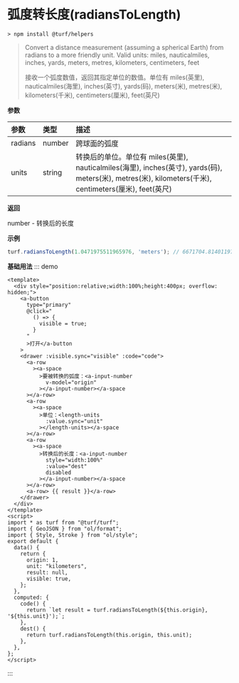 # 弧度转长度(radiansToLength)

```
> npm install @turf/helpers
```

> Convert a distance measurement (assuming a spherical Earth) from radians to a more friendly unit. Valid units: miles, nauticalmiles, inches, yards, meters, metres, kilometers, centimeters, feet
>
> 接收一个弧度数值，返回其指定单位的数值。单位有 miles(英里), nauticalmiles(海里), inches(英寸), yards(码), meters(米), metres(米), kilometers(千米), centimeters(厘米), feet(英尺)

**参数**

| 参数    | 类型   | 描述                                                         |
| :------ | :----- | :----------------------------------------------------------- |
| radians | number | 跨球面的弧度                                                 |
| units   | string | 转换后的单位。单位有 miles(英里), nauticalmiles(海里), inches(英寸), yards(码), meters(米), metres(米), kilometers(千米), centimeters(厘米), feet(英尺) |

**返回**

number - 转换后的长度

**示例**

```js
turf.radiansToLength(1.0471975511965976, 'meters'); // 6671704.814011974
```


**基础用法**
::: demo

```vue
<template>
  <div style="position:relative;width:100%;height:400px; overflow: hidden;">
    <a-button
      type="primary"
      @click="
        () => {
          visible = true;
        }
      "
      >打开</a-button
    >
    <drawer :visible.sync="visible" :code="code">
      <a-row
        ><a-space
          >要被转换的弧度：<a-input-number
            v-model="origin"
          ></a-input-number></a-space
      ></a-row>
      <a-row
        ><a-space
          >单位：<length-units
            :value.sync="unit"
          ></length-units></a-space
      ></a-row>
      <a-row
        ><a-space
          >转换后的长度：<a-input-number
            style="width:100%"
            :value="dest"
            disabled
          ></a-input-number></a-space
      ></a-row>
      <a-row> {{ result }}</a-row>
    </drawer>
  </div>
</template>
<script>
import * as turf from "@turf/turf";
import { GeoJSON } from "ol/format";
import { Style, Stroke } from "ol/style";
export default {
  data() {
    return {
      origin: 1,
      unit: "kilometers",
      result: null,
      visible: true,
    };
  },
  computed: {
    code() {
      return `let result = turf.radiansToLength(${this.origin}, '${this.unit}');`;
    },
    dest() {
      return turf.radiansToLength(this.origin, this.unit);
    },
  },
};
</script>
```

:::